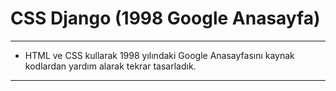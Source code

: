 # CSS Django (1998 Google Anasayfa)
---
- HTML ve CSS kullarak 1998 yılındaki Google Anasayfasını kaynak kodlardan yardım alarak tekrar tasarladık.
---
